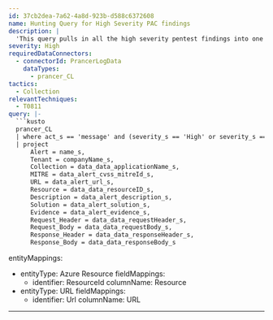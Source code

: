 ```yaml
---
id: 37cb2dea-7a62-4a8d-923b-d588c6372608
name: Hunting Query for High Severity PAC findings
description: |
  'This query pulls in all the high severity pentest findings into one location'
severity: High
requiredDataConnectors:
  - connectorId: PrancerLogData
    dataTypes:
      - prancer_CL
tactics:
  - Collection
relevantTechniques:
  - T0811
query: |-
  ```kusto
  prancer_CL
  | where act_s == 'message' and (severity_s == 'High' or severity_s == 'Critical')
  | project
      Alert = name_s,
      Tenant = companyName_s,
      Collection = data_data_applicationName_s,
      MITRE = data_alert_cvss_mitreId_s,
      URL = data_alert_url_s,
      Resource = data_data_resourceID_s,
      Description = data_alert_description_s,
      Solution = data_alert_solution_s,
      Evidence = data_alert_evidence_s,
      Request_Header = data_data_requestHeader_s,
      Request_Body = data_data_requestBody_s,
      Response_Header = data_data_responseHeader_s,
      Response_Body = data_data_responseBody_s
  ```
entityMappings:
  - entityType: Azure Resource
    fieldMappings:
      - identifier: ResourceId
        columnName: Resource
  - entityType: URL
    fieldMappings:
      - identifier: Url
        columnName: URL
---
```


